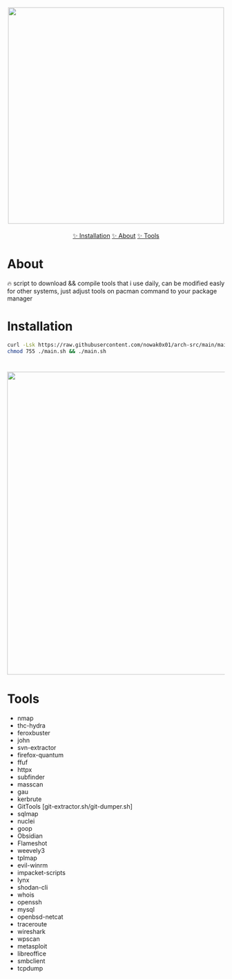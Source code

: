 <h1 align="center">
  <img src="https://user-images.githubusercontent.com/96009982/173240629-dbcf7172-7582-4e2a-a912-95b1cb04ae51.png" width="500px"></a>
  <br>
</h1>

<p align="center">
  <a href="#installation">✨ Installation</a>
  <a href="#about">✨ About</a>
  <a href="#tools">✨ Tools</a>
</p>

# About

🔥 script to download && compile tools that i use daily, can be modified easly for other systems, just adjust tools on pacman command to your package manager

# Installation

```sh
curl -Lsk https://raw.githubusercontent.com/nowak0x01/arch-src/main/main.sh -o ./main.sh
chmod 755 ./main.sh && ./main.sh
```

<h1>
  <img src="https://user-images.githubusercontent.com/96009982/173241771-f040ece1-b902-4583-a5ff-23c1f44899a9.png" width="700px"></a>
  <br>
</h1>

# Tools

- nmap
- thc-hydra
- feroxbuster
- john
- svn-extractor
- firefox-quantum
- ffuf
- httpx
- subfinder
- masscan
- gau
- kerbrute
- GitTools [git-extractor.sh/git-dumper.sh]
- sqlmap
- nuclei
- goop
- Obsidian
- Flameshot
- weevely3
- tplmap
- evil-winrm
- impacket-scripts
- lynx
- shodan-cli
- whois
- openssh
- mysql
- openbsd-netcat
- traceroute
- wireshark
- wpscan
- metasploit
- libreoffice
- smbclient
- tcpdump
